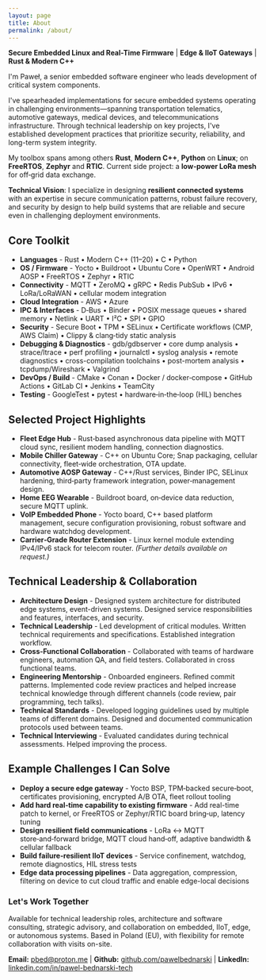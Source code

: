```yaml
---
layout: page
title: About
permalink: /about/
---
```


**Secure Embedded Linux and Real-Time Firmware** | **Edge & IIoT Gateways** | **Rust & Modern C++**

I'm Paweł, a senior embedded software engineer who leads development of critical system components.

I've spearheaded implementations for secure embedded systems operating in challenging environments—spanning transportation telematics, automotive gateways, medical devices, and telecommunications infrastructure. Through technical leadership on key projects, I've established development practices that prioritize security, reliability, and long-term system integrity.

My toolbox spans among others **Rust**, **Modern C++**, **Python** on **Linux**; on **FreeRTOS**, **Zephyr** and **RTIC**.
Current side project: a **low‑power LoRa mesh** for off‑grid data exchange.

**Technical Vision**: I specialize in designing **resilient connected systems** with an expertise in secure communication patterns, robust failure recovery, and security by design to help build systems that are reliable and secure even in challenging deployment environments.

## Core Toolkit
* **Languages** - Rust • Modern C++ (11–20) • C • Python
* **OS / Firmware** - Yocto • Buildroot • Ubuntu Core • OpenWRT • Android AOSP • FreeRTOS • Zephyr • RTIC
* **Connectivity** - MQTT • ZeroMQ • gRPC • Redis PubSub • IPv6 • LoRa/LoRaWAN • cellular modem integration
* **Cloud Integration** - AWS • Azure
* **IPC & Interfaces** - D‑Bus • Binder • POSIX message queues • shared memory • Netlink • UART • I²C • SPI • GPIO
* **Security** - Secure Boot • TPM • SELinux • Certificate workflows (CMP, AWS Claim) • Clippy & clang‑tidy static analysis
* **Debugging & Diagnostics** - gdb/gdbserver • core dump analysis • strace/ltrace • perf profiling • journalctl • syslog analysis • remote diagnostics • cross-compilation toolchains • post-mortem analysis • tcpdump/Wireshark • Valgrind
* **DevOps / Build** - CMake • Conan • Docker / docker‑compose • GitHub Actions • GitLab CI • Jenkins • TeamCity
* **Testing** - GoogleTest • pytest • hardware‑in‑the‑loop (HIL) benches

## Selected Project Highlights
* **Fleet Edge Hub** - Rust‑based asynchronous data pipeline with MQTT cloud sync, resilient modem handling, connection diagnostics.
* **Mobile Chiller Gateway** - C++ on Ubuntu Core; Snap packaging, cellular connectivity, fleet‑wide orchestration, OTA update.
* **Automotive AOSP Gateway** - C++/Rust services, Binder IPC, SELinux hardening, third‑party framework integration, power‑management design.
* **Home EEG Wearable** - Buildroot board, on‑device data reduction, secure MQTT uplink.
* **VoIP Embedded Phone** - Yocto board, C++ based platform management, secure configuration provisioning, robust software and hardware watchdog development.
* **Carrier‑Grade Router Extension** - Linux kernel module extending IPv4/IPv6 stack for telecom router.
*(Further details available on request.)*

## Technical Leadership & Collaboration
* **Architecture Design** - Designed system architecture for distributed edge systems, event-driven systems. Designed service responsibilities and features, interfaces, and security.
* **Technical Leadership** - Led development of critical modules. Written technical requirements and specifications. Established integration workflow.
* **Cross-Functional Collaboration** - Collaborated with teams of hardware engineers, automation QA, and field testers. Collaborated in cross functional teams.
* **Engineering Mentorship** - Onboarded engineers. Refined commit patterns. Implemented code review practices and helped increase technical knowledge through different channels (code review, pair programming, tech talks).
* **Technical Standards** - Developed logging guidelines used by multiple teams of different domains. Designed and documented communication protocols used between teams.
* **Technical Interviewing** - Evaluated candidates during technical assessments. Helped improving the process.

## Example Challenges I Can Solve
* **Deploy a secure edge gateway** - Yocto BSP, TPM‑backed secure‑boot, certificates provisioning, encrypted A/B OTA, fleet rollout tooling
* **Add hard real‑time capability to existing firmware** - Add real-time patch to kernel, or FreeRTOS or Zephyr/RTIC board bring‑up, latency tuning
* **Design resilient field communications** - LoRa ↔ MQTT store‑and‑forward bridge, MQTT cloud hand‑off, adaptive bandwidth & cellular fallback
* **Build failure‑resilient IIoT devices** - Service confinement, watchdog, remote diagnostics, HIL stress tests
* **Edge data processing pipelines** - Data aggregation, compression, filtering on device to cut cloud traffic and enable edge-local decisions

### Let's Work Together
Available for technical leadership roles, architecture and software consulting, strategic advisory, and collaboration on embedded, IIoT, edge, or autonomous systems.  Based in Poland (EU), with flexibility for remote collaboration with visits on-site.

**Email:** pbed@proton.me | **Github:** [github.com/pawelbednarski](https://github.com/pawelbednarski) | **LinkedIn:** [linkedin.com/in/pawel-bednarski-tech](https://www.linkedin.com/in/pawel-bednarski-tech/)
